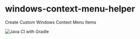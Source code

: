 # windows-context-menu-helper
Create Custom Windows Context Menu Items

![Java CI with Gradle](https://github.com/alessandroscarlatti/windows-context-menu-helper/workflows/Java%20CI%20with%20Gradle/badge.svg)
